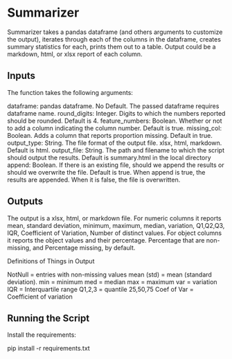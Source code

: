 # Summarizer

Summarizer takes a pandas dataframe (and others arguments to customize the output), iterates through each of the columns 
in the dataframe, creates summary statistics for each,  prints them out to a table.
Output could be a markdown, html, or xlsx report of each column.

## Inputs
The function takes the following arguments:

dataframe: pandas dataframe. No Default. The passed dataframe requires dataframe name.
round_digits: Integer. Digits to which the numbers reported should be rounded. Default is 4.
feature_numbers: Boolean. Whether or not to add a column indicating the column number. Default is true.
missing_col: Boolean. Adds a column that reports proportion missing. Default in true.
output_type: String. The file format of the output file. xlsx, html,  markdown. Default is html.
output_file: String. The path and filename to which the script should output the results. Default is summary.html 
    in the local directory
append: Boolean. If there is an existing file, should we append the results or should we overwrite the file. 
    Default is true. When append is true, the results are appended. When it is false, the file is overwritten.

## Outputs
The output is a xlsx, html, or markdown file. 
For numeric columns it reports mean, standard deviation, minimum, maximum, median, variation,
Q1,Q2,Q3, IQR, Coefficient of Variation, Number of distinct values.
For object columns it reports the object values and their percentage.
Percentage that are non-missing, and Percentage missing, by default.

Definitions of Things in Output

NotNull = entries with non-missing values
mean (std) = mean (standard deviation).
min = minimum
med = median
max = maximum
var = variation
IQR = Interquartile range
Q1,2,3 = quantile 25,50,75
Coef of Var = Coefficient of variation

## Running the Script
Install the requirements:

pip install -r requirements.txt